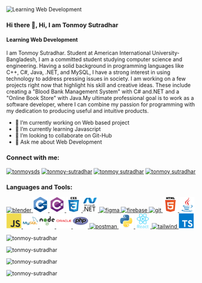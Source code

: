 ![Learning Web Development](https://media.licdn.com/dms/image/v2/D4E16AQH1FuYBqINC7Q/profile-displaybackgroundimage-shrink_350_1400/profile-displaybackgroundimage-shrink_350_1400/0/1725516886486?e=1736380800&v=beta&t=yrU2KP0Rj47FkmGq0s-uAQmpZGJ4OqalPGL5FYGA1Uc)
### Hi there 👋, Hi, I am Tonmoy Sutradhar
#### Learning Web Development

I am Tonmoy Sutradhar. Student at American International University-Bangladesh, I am a committed student studying computer science and engineering. Having a solid background in programming languages like C++, C#, Java, .NET, and MySQL, I have a strong interest in using technology to address pressing issues in society. I am working on a few projects right now that highlight his skill and creative ideas. These include creating a "Blood Bank Management System" with C# and.NET and a "Online Book Store" with Java.My ultimate professional goal is to work as a software developer, where I can combine my passion for programming with my dedication to producing useful and intuitive products.



- 🔭 I’m currently working on Web based project 
- 🌱 I’m currently learning Javascript 
- 👯 I’m looking to collaborate on Git-Hub 
- 💬 Ask me about Web Development 



<h3 align="left">Connect with me:</h3>
<p align="left">
<a href="https://twitter.com/tonmoysds" target="blank"><img align="center" src="https://raw.githubusercontent.com/rahuldkjain/github-profile-readme-generator/master/src/images/icons/Social/twitter.svg" alt="tonmoysds" height="30" width="40" /></a>
<a href="https://linkedin.com/in/tonmoy-sutradhar" target="blank"><img align="center" src="https://raw.githubusercontent.com/rahuldkjain/github-profile-readme-generator/master/src/images/icons/Social/linked-in-alt.svg" alt="tonmoy-sutradhar" height="30" width="40" /></a>
<a href="https://www.facebook.com/tonmoy.sutradhar.9822" target="blank"><img align="center" src="https://raw.githubusercontent.com/rahuldkjain/github-profile-readme-generator/master/src/images/icons/Social/facebook.svg" alt="tonmoy sutradhar" height="30" width="40" /></a>
<a href="https://www.instagram.com/tonmoy__yffuxx/?hl=en" target="blank"><img align="center" src="https://raw.githubusercontent.com/rahuldkjain/github-profile-readme-generator/master/src/images/icons/Social/instagram.svg" alt="tonmoy sutradhar" height="30" width="40" /></a>

  
</p>


<h3 align="left">Languages and Tools:</h3>
<p align="left">
<a href="https://www.blender.org/" target="_blank" rel="noreferrer"> <img src="https://download.blender.org/branding/community/blender_community_badge_white.svg" alt="blender" width="40" height="40"/> </a>
<a href="https://www.w3schools.com/cpp/" target="_blank" rel="noreferrer"> <img src="https://raw.githubusercontent.com/devicons/devicon/master/icons/cplusplus/cplusplus-original.svg" alt="cplusplus" width="40" height="40"/>
</a> 
<a href="https://www.w3schools.com/cs/" target="_blank" rel="noreferrer"> <img src="https://raw.githubusercontent.com/devicons/devicon/master/icons/csharp/csharp-original.svg" alt="csharp" width="40" height="40"/>
</a>
<a href="https://www.w3schools.com/css/" target="_blank" rel="noreferrer"> <img src="https://raw.githubusercontent.com/devicons/devicon/master/icons/css3/css3-original-wordmark.svg" alt="css3" width="40" height="40"/> </a> <a href="https://dotnet.microsoft.com/" target="_blank" rel="noreferrer"> <img src="https://raw.githubusercontent.com/devicons/devicon/master/icons/dot-net/dot-net-original-wordmark.svg" alt="dotnet" width="40" height="40"/> </a> <a href="https://www.figma.com/" target="_blank" rel="noreferrer"> <img src="https://www.vectorlogo.zone/logos/figma/figma-icon.svg" alt="figma" width="40" height="40"/> </a> <a href="https://firebase.google.com/" target="_blank" rel="noreferrer"> <img src="https://www.vectorlogo.zone/logos/firebase/firebase-icon.svg" alt="firebase" width="40" height="40"/> </a> <a href="https://git-scm.com/" target="_blank" rel="noreferrer"> <img src="https://www.vectorlogo.zone/logos/git-scm/git-scm-icon.svg" alt="git" width="40" height="40"/> </a> <a href="https://www.w3.org/html/" target="_blank" rel="noreferrer"> <img src="https://raw.githubusercontent.com/devicons/devicon/master/icons/html5/html5-original-wordmark.svg" alt="html5" width="40" height="40"/> </a> <a href="https://www.java.com" target="_blank" rel="noreferrer"> <img src="https://raw.githubusercontent.com/devicons/devicon/master/icons/java/java-original.svg" alt="java" width="40" height="40"/> </a> <a href="https://developer.mozilla.org/en-US/docs/Web/JavaScript" target="_blank" rel="noreferrer"> <img src="https://raw.githubusercontent.com/devicons/devicon/master/icons/javascript/javascript-original.svg" alt="javascript" width="40" height="40"/> </a> <a href="https://www.mysql.com/" target="_blank" rel="noreferrer"> <img src="https://raw.githubusercontent.com/devicons/devicon/master/icons/mysql/mysql-original-wordmark.svg" alt="mysql" width="40" height="40"/> </a> <a href="https://nodejs.org" target="_blank" rel="noreferrer"> <img src="https://raw.githubusercontent.com/devicons/devicon/master/icons/nodejs/nodejs-original-wordmark.svg" alt="nodejs" width="40" height="40"/> </a> <a href="https://www.oracle.com/" target="_blank" rel="noreferrer"> <img src="https://raw.githubusercontent.com/devicons/devicon/master/icons/oracle/oracle-original.svg" alt="oracle" width="40" height="40"/> </a> <a href="https://www.php.net" target="_blank" rel="noreferrer"> <img src="https://raw.githubusercontent.com/devicons/devicon/master/icons/php/php-original.svg" alt="php" width="40" height="40"/> </a>
<a href="https://postman.com" target="_blank" rel="noreferrer"> <img src="https://www.vectorlogo.zone/logos/getpostman/getpostman-icon.svg" alt="postman" width="40" height="40"/> </a> <a href="https://www.python.org" target="_blank" rel="noreferrer"> <img src="https://raw.githubusercontent.com/devicons/devicon/master/icons/python/python-original.svg" alt="python" width="40" height="40"/> </a> <a href="https://reactjs.org/" target="_blank" rel="noreferrer"> <img src="https://raw.githubusercontent.com/devicons/devicon/master/icons/react/react-original-wordmark.svg" alt="react" width="40" height="40"/> </a> <a href="https://tailwindcss.com/" target="_blank" rel="noreferrer"> <img src="https://www.vectorlogo.zone/logos/tailwindcss/tailwindcss-icon.svg" alt="tailwind" width="40" height="40"/> </a> <a href="https://www.typescriptlang.org/" target="_blank" rel="noreferrer"> <img src="https://raw.githubusercontent.com/devicons/devicon/master/icons/typescript/typescript-original.svg" alt="typescript" width="40" height="40"/> </a> </p>

<p>
  <img src="https://github-readme-stats.vercel.app/api/top-langs?username=tonmoy-sutradhar&show_icons=true&locale=en&layout=compact&theme=tokyonight" alt="tonmoy-sutradhar" />
</p>

<p>
  <img src="https://github-readme-stats.vercel.app/api?username=tonmoy-sutradhar&show_icons=true&locale=en&theme=tokyonight" alt="tonmoy-sutradhar" />
</p>

<p>
  <img src="https://github-readme-streak-stats.herokuapp.com/?user=tonmoy-sutradhar&theme=tokyonight" alt="tonmoy-sutradhar" />
</p>

<p align="left"> <img src="https://komarev.com/ghpvc/?username=tonmoy-sutradhar&label=Profile%20views&color=0e75b6&style=flat" alt="tonmoy-sutradhar" /> </p>

